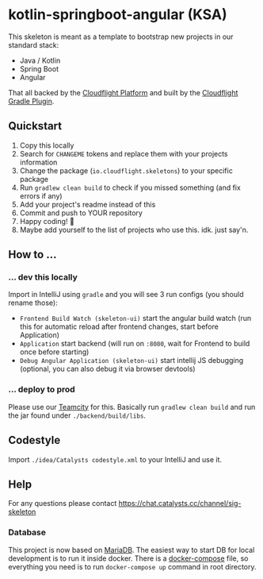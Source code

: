 # kotlin-springboot-angular (KSA)

This skeleton is meant as a template to bootstrap new projects in our standard stack:

* Java / Kotlin
* Spring Boot
* Angular

That all backed by the [Cloudflight Platform](https://git.internal.catalysts.cc/catalysts/cloudflight-platform) and built by the
[Cloudflight Gradle Plugin](https://git.internal.catalysts.cc/catalysts/cloudflight-gradle-plugin).

## Quickstart

1. Copy this locally
2. Search for `CHANGEME` tokens and replace them with your projects information
3. Change the package (`io.cloudflight.skeletons`) to your specific package
4. Run `gradlew clean build` to check if you missed something (and fix errors if any)
5. Add your project's readme instead of this
6. Commit and push to YOUR repository
7. Happy coding! 💙
8. Maybe add yourself to the list of projects who use this. idk. just say'n.

## How to ...

### ... dev this locally

Import in IntelliJ using `gradle` and you will see 3 run configs (you should rename those):

 - `Frontend Build Watch (skeleton-ui)` start the angular build watch (run this for automatic reload after frontend changes, start before Application)
 - `Application` start backend (will run on `:8080`, wait for Frontend to build once before starting)
 - `Debug Angular Application (skeleton-ui)` start intellij JS debugging (optional, you can also debug it via browser devtools)

### ... deploy to prod

Please use our [Teamcity](https://teamcity.internal.catalysts.cc) for this.
Basically run `gradlew clean build` and run the jar found under `./backend/build/libs`.

## Codestyle

Import `./idea/Catalysts codestyle.xml` to your IntelliJ and use it.

## Help

For any questions please contact https://chat.catalysts.cc/channel/sig-skeleton

### Database
This project is now based on [MariaDB](https://mariadb.com/kb/en/installing-and-using-mariadb-via-docker/). The easiest way to start DB for local development is to run it inside docker.
There is a [docker-compose](docker-compose.yml) file, so everything you need is to run `docker-compose up` command in
root directory.
